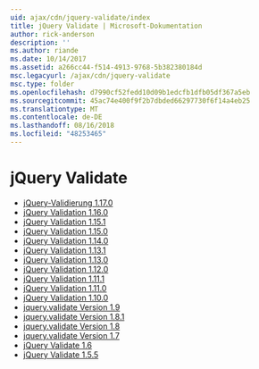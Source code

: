 ```yaml
---
uid: ajax/cdn/jquery-validate/index
title: jQuery Validate | Microsoft-Dokumentation
author: rick-anderson
description: ''
ms.author: riande
ms.date: 10/14/2017
ms.assetid: a266cc44-f514-4913-9768-5b382380184d
msc.legacyurl: /ajax/cdn/jquery-validate
msc.type: folder
ms.openlocfilehash: d7990cf52fedd10d09b1edcfb1dfb05df367a5eb
ms.sourcegitcommit: 45ac74e400f9f2b7dbded66297730f6f14a4eb25
ms.translationtype: MT
ms.contentlocale: de-DE
ms.lasthandoff: 08/16/2018
ms.locfileid: "48253465"
---
```

<a name="jquery-validate"></a>jQuery Validate
====================
- [jQuery-Validierung 1.17.0](cdnjqueryvalidate1170.md)
- [jQuery Validation 1.16.0](cdnjqueryvalidate1160.md)
- [jQuery Validation 1.15.1](cdnjqueryvalidate1151.md)
- [jQuery Validation 1.15.0](cdnjqueryvalidate1150.md)
- [jQuery Validation 1.14.0](cdnjqueryvalidate1140.md)
- [jQuery Validation 1.13.1](cdnjqueryvalidate1131.md)
- [jQuery Validation 1.13.0](cdnjqueryvalidate1130.md)
- [jQuery Validation 1.12.0](cdnjqueryvalidate1120.md)
- [jQuery Validation 1.11.1](cdnjqueryvalidate1111.md)
- [jQuery Validation 1.11.0](cdnjqueryvalidate111.md)
- [jQuery Validation 1.10.0](cdnjqueryvalidate110.md)
- [jquery.validate Version 1.9](cdnjqueryvalidate19.md)
- [jquery.validate Version 1.8.1](cdnjqueryvalidate181.md)
- [jquery.validate Version 1.8](cdnjqueryvalidate18.md)
- [jquery.validate Version 1.7](cdnjqueryvalidate17.md)
- [jQuery Validate 1.6](cdnjqueryvalidate16.md)
- [jQuery Validate 1.5.5](cdnjqueryvalidate155.md)
